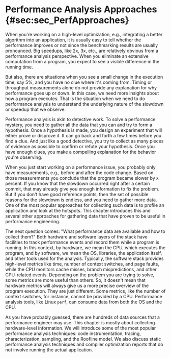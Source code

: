# Performance Analysis Approaches {#sec:sec_PerfApproaches}

When you're working on a high-level optimization, e.g., integrating a better algorithm into an application, it is usually easy to tell whether the performance improves or not since the benchmarking results are usually pronounced. Big speedups, like 2x, 3x, etc., are relatively obvious from a performance analysis perspective. When you eliminate an extensive computation from a program, you expect to see a visible difference in the running time. 

But also, there are situations when you see a small change in the execution time, say 5%, and you have no clue where it's coming from. Timing or throughput measurements alone do not provide any explanation for why performance goes up or down. In this case, we need more insights about how a program executes. That is the situation when we need to do performance analysis to understand the underlying nature of the slowdown or speedup that we observe.

Performance analysis is akin to detective work. To solve a performance mystery, you need to gather all the data that you can and try to form a hypothesis. Once a hypothesis is made, you design an experiment that will either prove or disprove it. It can go back and forth a few times before you find a clue. And just like a good detective, you try to collect as many pieces of evidence as possible to confirm or refute your hypothesis. Once you have enough clues, you make a compelling explanation for the behavior you're observing.

When you just start working on a performance issue, you probably only have measurements, e.g., before and after the code change. Based on those measurements you conclude that the program became slower by `X` percent. If you know that the slowdown occurred right after a certain commit, that may already give you enough information to fix the problem. But if you don't have good reference points, then the set of possible reasons for the slowdown is endless, and you need to gather more data. One of the most popular approaches for collecting such data is to profile an application and look at the hotspots. This chapter introduces this and several other approaches for gathering data that have proven to be useful in performance engineering. 

The next question comes: "What performance data are available and how to collect them?" Both hardware and software layers of the stack have facilities to track performance events and record them while a program is running. In this context, by hardware, we mean the CPU, which executes the program, and by software, we mean the OS, libraries, the application itself, and other tools used for the analysis. Typically, the software stack provides high-level metrics like time, number of context switches, and page faults, while the CPU monitors cache misses, branch mispredictions, and other CPU-related events. Depending on the problem you are trying to solve, some metrics are more useful than others. So, it doesn't mean that hardware metrics will always give us a more precise overview of the program execution. They are just different. Some metrics, like the number of context switches, for instance, cannot be provided by a CPU. Performance analysis tools, like Linux `perf`, can consume data from both the OS and the CPU.

As you have probably guessed, there are hundreds of data sources that a performance engineer may use. This chapter is mostly about collecting hardware-level information. We will introduce some of the most popular performance analysis techniques: code instrumentation, tracing, characterization, sampling, and the Roofline model. We also discuss static performance analysis techniques and compiler optimization reports that do not involve running the actual application.
